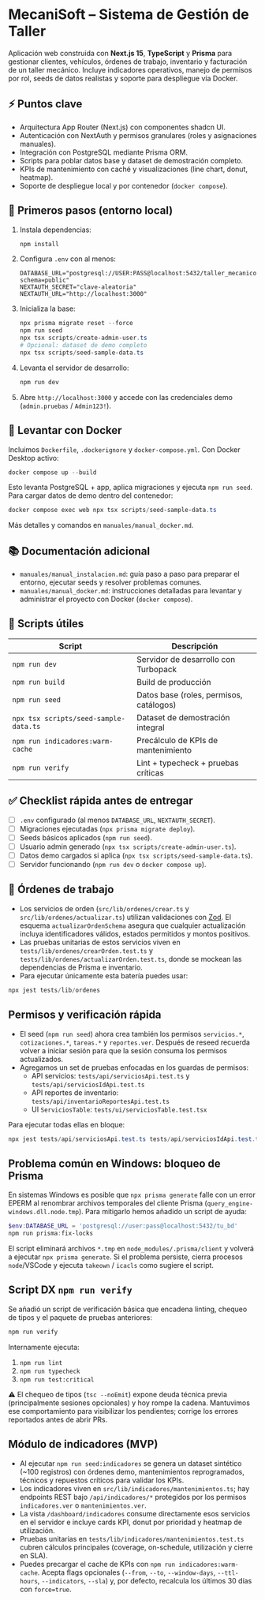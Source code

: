 # MecaniSoft – Sistema de Gestión de Taller

Aplicación web construida con **Next.js 15**, **TypeScript** y **Prisma** para gestionar clientes, vehículos, órdenes de trabajo, inventario y facturación de un taller mecánico. Incluye indicadores operativos, manejo de permisos por rol, seeds de datos realistas y soporte para despliegue vía Docker.

## ⚡️ Puntos clave
- Arquitectura App Router (Next.js) con componentes shadcn UI.
- Autenticación con NextAuth y permisos granulares (roles y asignaciones manuales).
- Integración con PostgreSQL mediante Prisma ORM.
- Scripts para poblar datos base y dataset de demostración completo.
- KPIs de mantenimiento con caché y visualizaciones (line chart, donut, heatmap).
- Soporte de despliegue local y por contenedor (`docker compose`).

## 🚀 Primeros pasos (entorno local)

1. Instala dependencias:
   ```powershell
   npm install
   ```
2. Configura `.env` con al menos:
   ```env
   DATABASE_URL="postgresql://USER:PASS@localhost:5432/taller_mecanico?schema=public"
   NEXTAUTH_SECRET="clave-aleatoria"
   NEXTAUTH_URL="http://localhost:3000"
   ```
3. Inicializa la base:
   ```powershell
   npx prisma migrate reset --force
   npm run seed
   npx tsx scripts/create-admin-user.ts
   # Opcional: dataset de demo completo
   npx tsx scripts/seed-sample-data.ts
   ```
4. Levanta el servidor de desarrollo:
   ```powershell
   npm run dev
   ```
5. Abre `http://localhost:3000` y accede con las credenciales demo (`admin.pruebas` / `Admin123!`).

## 🐳 Levantar con Docker

Incluimos `Dockerfile`, `.dockerignore` y `docker-compose.yml`. Con Docker Desktop activo:

```powershell
docker compose up --build
```

Esto levanta PostgreSQL + app, aplica migraciones y ejecuta `npm run seed`. Para cargar datos de demo dentro del contenedor:

```powershell
docker compose exec web npx tsx scripts/seed-sample-data.ts
```

Más detalles y comandos en `manuales/manual_docker.md`.

## 📚 Documentación adicional

- `manuales/manual_instalacion.md`: guía paso a paso para preparar el entorno, ejecutar seeds y resolver problemas comunes.
- `manuales/manual_docker.md`: instrucciones detalladas para levantar y administrar el proyecto con Docker (`docker compose`).

## 🔗 Scripts útiles

| Script | Descripción |
|--------|-------------|
| `npm run dev` | Servidor de desarrollo con Turbopack |
| `npm run build` | Build de producción |
| `npm run seed` | Datos base (roles, permisos, catálogos) |
| `npx tsx scripts/seed-sample-data.ts` | Dataset de demostración integral |
| `npm run indicadores:warm-cache` | Precálculo de KPIs de mantenimiento |
| `npm run verify` | Lint + typecheck + pruebas críticas |

## ✅ Checklist rápida antes de entregar

- [ ] `.env` configurado (al menos `DATABASE_URL`, `NEXTAUTH_SECRET`).
- [ ] Migraciones ejecutadas (`npx prisma migrate deploy`).
- [ ] Seeds básicos aplicados (`npm run seed`).
- [ ] Usuario admin generado (`npx tsx scripts/create-admin-user.ts`).
- [ ] Datos demo cargados si aplica (`npx tsx scripts/seed-sample-data.ts`).
- [ ] Servidor funcionando (`npm run dev` o `docker compose up`).

## 🧰 Órdenes de trabajo

- Los servicios de orden (`src/lib/ordenes/crear.ts` y `src/lib/ordenes/actualizar.ts`) utilizan validaciones con [Zod](https://zod.dev). El esquema `actualizarOrdenSchema` asegura que cualquier actualización incluya identificadores válidos, estados permitidos y montos positivos.
- Las pruebas unitarias de estos servicios viven en `tests/lib/ordenes/crearOrden.test.ts` y `tests/lib/ordenes/actualizarOrden.test.ts`, donde se mockean las dependencias de Prisma e inventario.
- Para ejecutar únicamente esta batería puedes usar:

```powershell
npx jest tests/lib/ordenes
```

## Permisos y verificación rápida

- El seed (`npm run seed`) ahora crea también los permisos `servicios.*`, `cotizaciones.*`, `tareas.*` y `reportes.ver`. Después de reseed recuerda volver a iniciar sesión para que la sesión consuma los permisos actualizados.
- Agregamos un set de pruebas enfocadas en los guardas de permisos:
   - API servicios: `tests/api/serviciosApi.test.ts` y `tests/api/serviciosIdApi.test.ts`
   - API reportes de inventario: `tests/api/inventarioReportesApi.test.ts`
   - UI `ServiciosTable`: `tests/ui/serviciosTable.test.tsx`

Para ejecutar todas ellas en bloque:

```powershell
npx jest tests/api/serviciosApi.test.ts tests/api/serviciosIdApi.test.ts tests/api/inventarioReportesApi.test.ts tests/ui/serviciosTable.test.tsx
```

## Problema común en Windows: bloqueo de Prisma

En sistemas Windows es posible que `npx prisma generate` falle con un error EPERM al renombrar archivos temporales del cliente Prisma (`query_engine-windows.dll.node.tmp`). Para mitigarlo hemos añadido un script de ayuda:

```powershell
$env:DATABASE_URL = 'postgresql://user:pass@localhost:5432/tu_bd'
npm run prisma:fix-locks
```

El script eliminará archivos `*.tmp` en `node_modules/.prisma/client` y volverá a ejecutar `npx prisma generate`. Si el problema persiste, cierra procesos `node`/VSCode y ejecuta `takeown` / `icacls` como sugiere el script.


## Script DX `npm run verify`

Se añadió un script de verificación básica que encadena linting, chequeo de tipos y el paquete de pruebas anteriores:

```powershell
npm run verify
```

Internamente ejecuta:

1. `npm run lint`
2. `npm run typecheck`
3. `npm run test:critical`

⚠️ El chequeo de tipos (`tsc --noEmit`) expone deuda técnica previa (principalmente sesiones opcionales) y hoy rompe la cadena. Mantuvimos ese comportamiento para visibilizar los pendientes; corrige los errores reportados antes de abrir PRs.

## Módulo de indicadores (MVP)

- Al ejecutar `npm run seed:indicadores` se genera un dataset sintético (~100 registros) con órdenes demo, mantenimientos reprogramados, técnicos y repuestos críticos para validar los KPIs.
- Los indicadores viven en `src/lib/indicadores/mantenimientos.ts`; hay endpoints REST bajo `/api/indicadores/*` protegidos por los permisos `indicadores.ver` o `mantenimientos.ver`.
- La vista `/dashboard/indicadores` consume directamente esos servicios en el servidor e incluye cards KPI, donut por prioridad y heatmap de utilización.
- Pruebas unitarias en `tests/lib/indicadores/mantenimientos.test.ts` cubren cálculos principales (coverage, on-schedule, utilización y cierre en SLA).
- Puedes precargar el cache de KPIs con `npm run indicadores:warm-cache`. Acepta flags opcionales (`--from`, `--to`, `--window-days`, `--ttl-hours`, `--indicators`, `--sla`) y, por defecto, recalcula los últimos 30 días con `force=true`.
